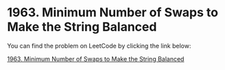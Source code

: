 # 1963. Minimum Number of Swaps to Make the String Balanced


You can find the problem on LeetCode by clicking the link below:

[1963. Minimum Number of Swaps to Make the String Balanced](https://leetcode.com/problems/minimum-number-of-swaps-to-make-the-string-balanced/description/?envType=daily-question&envId=2024-10-08)
